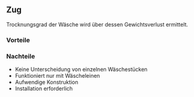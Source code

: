 ## Zug
Trocknungsgrad der Wäsche wird über dessen Gewichtsverlust ermittelt.

### Vorteile

### Nachteile
- Keine Unterscheidung von einzelnen Wäschestücken
- Funktioniert nur mit Wäscheleinen
- Aufwendige Konstruktion
- Installation erforderlich
